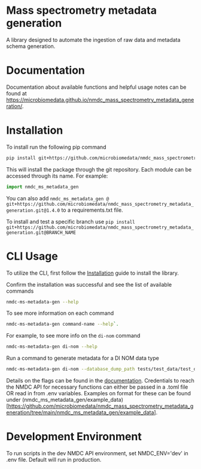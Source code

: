 # Mass spectrometry metadata generation
A library designed to automate the ingestion of raw data and metadata schema generation.

# Documentation
Documentation about available functions and helpful usage notes can be found at https://microbiomedata.github.io/nmdc_mass_spectrometry_metadata_generation/.

# Installation
To install run the following pip command
```bash
pip install git+https://github.com/microbiomedata/nmdc_mass_spectrometry_metadata_generation.git@1.4.0`
```

This will install the package through the git repository. Each module can be accessed through its name. For example:
```python
import nmdc_ms_metadata_gen
```

You can also add `nmdc_ms_metadata_gen @ git+https://github.com/microbiomedata/nmdc_mass_spectrometry_metadata_generation.git@1.4.0` to a requirements.txt file.

To install and test a specific branch use `pip install git+https://github.com/microbiomedata/nmdc_mass_spectrometry_metadata_generation.git@BRANCH_NAME`

# CLI Usage
To utilize the CLI, first follow the [Installation](#installation) guide to install the library.

Confirm the installation was successful and see the list of available commands
```bash
nmdc-ms-metadata-gen --help
```

To see more information on each command
```bash
nmdc-ms-metadata-gen command-name --help`.
```

For example, to see more info on the `di-nom` command
```bash
nmdc-ms-metadata-gen di-nom --help
```

Run a command to generate metadata for a DI NOM data type

```bash
nmdc-ms-metadata-gen di-nom --database_dump_path tests/test_data/test_database_nom_main --process_data_url https://nmdcdemo.emsl.pnnl.gov/nom/test_data/test_processed_nom/ --raw_data_url https://nmdcdemo.emsl.pnnl.gov/nom/test_data/test_raw_nom/ --metadata_file nmdc_ms_metadata_gen/tests/test_data/test_metadata_file_nom.csv`
```

Details on the flags can be found in the [documentation](https://microbiomedata.github.io/nmdc_mass_spectrometry_metadata_generation/functions.html#main-cli). Credentials to reach the NMDC API for necessary functions can either be passed in a .toml file OR read in from .env variables. Examples on format for these can be found under (nmdc_ms_metadata_gen/example_data)[https://github.com/microbiomedata/nmdc_mass_spectrometry_metadata_generation/tree/main/nmdc_ms_metadata_gen/example_data].

# Development Environment
To run scripts in the dev NMDC API environment, set NMDC_ENV='dev' in .env file. Default will run in production.
